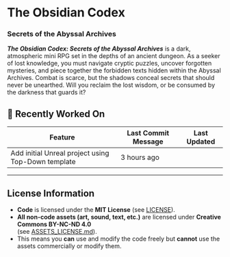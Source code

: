 # The Obsidian Codex
### Secrets of the Abyssal Archives 

**_The Obsidian Codex: Secrets of the Abyssal Archives_** is a dark, atmospheric mini RPG set in the depths of an ancient dungeon. 
As a seeker of lost knowledge, you must navigate cryptic puzzles, uncover forgotten mysteries, and piece together the forbidden texts hidden within the Abyssal Archives. 
Combat is scarce, but the shadows conceal secrets that should never be unearthed. Will you reclaim the lost wisdom, or be consumed by the darkness that guards it?

<!-- START_RECENTLY_WORKED_ON -->
## 🔄 Recently Worked On

| Feature | Last Commit Message | Last Updated |
|---------|----------------------|--------------|
| Add initial Unreal project using Top-Down template | 3 hours ago |
<!-- END_RECENTLY_WORKED_ON -->

---

## License Information

- **Code** is licensed under the **MIT License** (see [LICENSE](LICENSE)).
- **All non-code assets (art, sound, text, etc.)** are licensed under **Creative Commons BY-NC-ND 4.0**  
  (see [ASSETS_LICENSE.md](ASSETS_LICENSE.md)).
- This means you **can** use and modify the code freely but **cannot** use the assets commercially or modify them.
